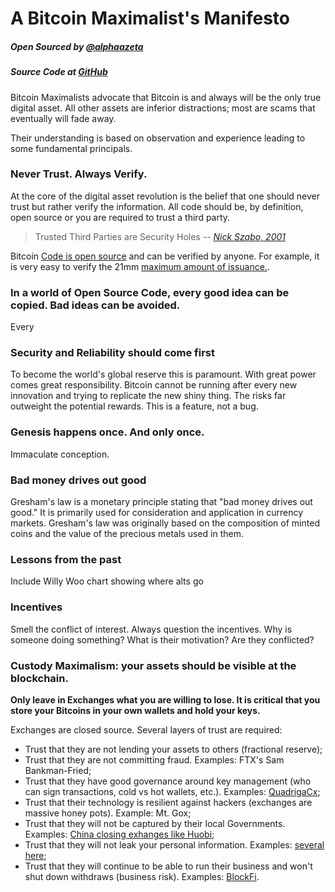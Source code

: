 # A Bitcoin Maximalist's Manifesto

##### Open Sourced by [@alphaazeta](https://twitter.com/alphaazeta)
##### Source Code at [GitHub]()



Bitcoin Maximalists advocate that Bitcoin is and always will be the only true digital asset. All other assets are inferior distractions; most are scams that eventually will fade away.

Their understanding is based on observation and experience leading to some fundamental principals.

### Never Trust. Always Verify.

At the core of the digital asset revolution is the belief that one should never trust but rather verify the information. All code should be, by definition, open source or you are required to trust a third party.

> Trusted Third Parties are Security Holes
> -- <cite>[Nick Szabo, 2001][1]</cite>

Bitcoin [Code is open source][7] and can be verified by anyone. For example, it is very easy to verify the 21mm [maximum amount of issuance.][8].



### In a world of Open Source Code, every good idea can be copied. Bad ideas can be avoided.

Every


### Security and Reliability should come first

To become the world's global reserve this is paramount.
With great power comes great responsibility. Bitcoin cannot be running after every new innovation and trying to replicate the new shiny thing. The risks far outweight the potential rewards. This is a feature, not a bug.


### Genesis happens once. And only once.

Immaculate conception.


### Bad money drives out good

Gresham's law is a monetary principle stating that "bad money drives out good." It is primarily used for consideration and application in currency markets. Gresham's law was originally based on the composition of minted coins and the value of the precious metals used in them.


### Lessons from the past

Include Willy Woo chart showing where alts go


### Incentives

Smell the conflict of interest. Always question the incentives. Why is someone doing something? What is their motivation? Are they conflicted?


### Custody Maximalism: your assets should be visible at the blockchain.

<strong>Only leave in Exchanges what you are willing to lose.
It is critical that you store your Bitcoins in your own wallets and hold your keys.</strong>

Exchanges are closed source. Several layers of trust are required:

- Trust that they are not lending your assets to others (fractional reserve);
- Trust that they are not committing fraud. Examples: FTX's Sam Bankman-Fried;
- Trust that they have good governance around key management (who can sign transactions, cold vs hot wallets, etc.). Examples: [QuadrigaCx][3];
- Trust that their technology is resilient against hackers (exchanges are massive honey pots). Example: Mt. Gox;
- Trust that they will not be captured by their local Governments. Examples: [China closing exhanges like Huobi][4];
- Trust that they will not leak your personal information. Examples: [several here][5];
- Trust that they will continue to be able to run their business and won't shut down withdraws (business risk). Examples: [BlockFi][6].





[1]: https://nakamotoinstitute.org/trusted-third-parties/
[2]: https://selfkey.org/list-of-cryptocurrency-exchange-hacks/
[3]: https://internalauditor.theiia.org/en/articles/2019/april/the-single-point-of-failure/
[4]: https://www.cnbc.com/2021/09/27/cryptocurrency-exchanges-stop-chinese-users-signing-up-after-crackdown.html
[5]: https://www.coindesk.com/tag/data-breaches/
[6]: https://cryptoslate.com/blockfi-paused-withdrawals-genesis-trading-and-crypto-com-emphasize-transparency-amid-the-ftx-crisis/
[7]: https://github.com/bitcoin/bitcoin
[8]: https://bitcoin.stackexchange.com/questions/69492/btc-source-code-amount-h-file